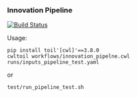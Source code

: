 ### Innovation Pipeline

[![Build Status](https://travis-ci.org/mskcc/Innovation-Pipeline.svg?branch=master)](https://travis-ci.org/mskcc/Innovation-Pipeline)

Usage:
```
pip install toil'[cwl]'==3.8.0
cwltoil workflows/innovation_pipelne.cwl runs/inputs_pipeline_test.yaml
```
or
```
test/run_pipeline_test.sh
```
